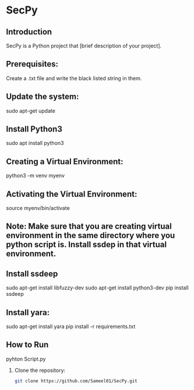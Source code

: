 # SecPy

## Introduction
SecPy is a Python project that [brief description of your project].

## Prerequisites:
 Create a .txt file and write the black listed string in them.

## Update the system:
sudo apt-get update
## Install Python3
sudo apt install python3 
## Creating a Virtual Environment:
python3 -m venv myenv
## Activating the Virtual Environment:
source myenv/bin/activate

## Note: Make sure that you are creating virtual environment in the same directory where you python script is. Install ssdep in that virtual environment.

## Install ssdeep
sudo apt-get install libfuzzy-dev
sudo apt-get install python3-dev
pip install ssdeep

## Install yara:
sudo apt-get install yara
pip install -r requirements.txt


## How to Run


pyhton Script.py 

1. Clone the repository:
   ```sh
   git clone https://github.com/Sameel01/SecPy.git
